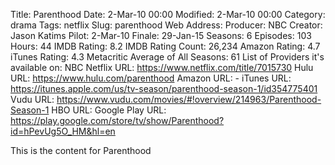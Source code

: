 Title: Parenthood
Date: 2-Mar-10 00:00
Modified: 2-Mar-10 00:00
Category: drama
Tags: netflix
Slug: parenthood
Web Address: 
Producer: NBC
Creator: Jason Katims
Pilot: 2-Mar-10
Finale: 29-Jan-15
Seasons: 6
Episodes: 103
Hours: 44
IMDB Rating: 8.2
IMDB Rating Count: 26,234
Amazon Rating: 4.7
iTunes Rating: 4.3
Metacritic Average of All Seasons: 61
List of Providers it's available on: NBC
Netflix URL: https://www.netflix.com/title/7015730
Hulu URL: https://www.hulu.com/parenthood
Amazon URL: -
iTunes URL: https://itunes.apple.com/us/tv-season/parenthood-season-1/id354775401
Vudu URL: https://www.vudu.com/movies/#!overview/214963/Parenthood-Season-1
HBO URL: 
Google Play URL: https://play.google.com/store/tv/show/Parenthood?id=hPevUg5O_HM&hl=en



This is the content for Parenthood